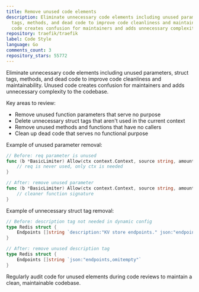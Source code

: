 ```yaml
---
title: Remove unused code elements
description: Eliminate unnecessary code elements including unused parameters, struct
  tags, methods, and dead code to improve code cleanliness and maintainability. Unused
  code creates confusion for maintainers and adds unnecessary complexity to the codebase.
repository: traefik/traefik
label: Code Style
language: Go
comments_count: 3
repository_stars: 55772
---
```


Eliminate unnecessary code elements including unused parameters, struct tags, methods, and dead code to improve code cleanliness and maintainability. Unused code creates confusion for maintainers and adds unnecessary complexity to the codebase.

Key areas to review:
- Remove unused function parameters that serve no purpose
- Delete unnecessary struct tags that aren't used in the current context
- Remove unused methods and functions that have no callers
- Clean up dead code that serves no functional purpose

Example of unused parameter removal:
```go
// Before: req parameter is unused
func (b *BasicLimiter) Allow(ctx context.Context, source string, amount int64, req *http.Request, rw http.ResponseWriter) {
    // req is never used, only ctx is needed
}

// After: remove unused parameter
func (b *BasicLimiter) Allow(ctx context.Context, source string, amount int64, rw http.ResponseWriter) {
    // cleaner function signature
}
```

Example of unnecessary struct tag removal:
```go
// Before: description tag not needed in dynamic config
type Redis struct {
    Endpoints []string `description:"KV store endpoints." json:"endpoints,omitempty"`
}

// After: remove unused description tag
type Redis struct {
    Endpoints []string `json:"endpoints,omitempty"`
}
```

Regularly audit code for unused elements during code reviews to maintain a clean, maintainable codebase.